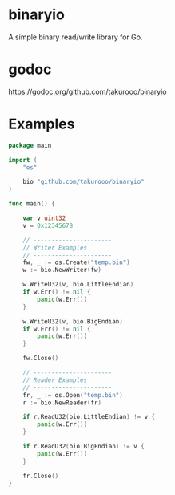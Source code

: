 # binaryio
A simple binary read/write library for Go.


# godoc
https://godoc.org/github.com/takurooo/binaryio

# Examples

```go
package main

import (
	"os"

	bio "github.com/takurooo/binaryio"
)

func main() {

	var v uint32
	v = 0x12345678

	// ----------------------
	// Writer Examples
	// ----------------------
	fw, _ := os.Create("temp.bin")
	w := bio.NewWriter(fw)

	w.WriteU32(v, bio.LittleEndian)
	if w.Err() != nil {
		panic(w.Err())
	}

	w.WriteU32(v, bio.BigEndian)
	if w.Err() != nil {
		panic(w.Err())
	}

	fw.Close()

	// ----------------------
	// Reader Examples
	// ----------------------
	fr, _ := os.Open("temp.bin")
	r := bio.NewReader(fr)

	if r.ReadU32(bio.LittleEndian) != v {
		panic(w.Err())
	}

	if r.ReadU32(bio.BigEndian) != v {
		panic(w.Err())
	}

	fr.Close()
}
